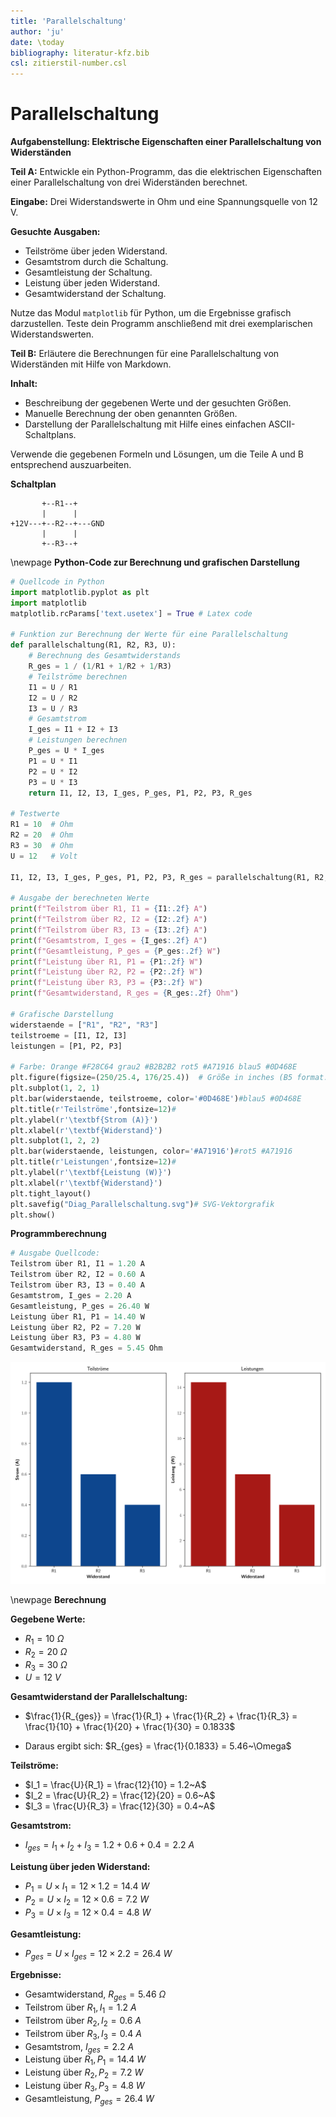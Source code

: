 ```yaml
---
title: 'Parallelschaltung'
author: 'ju'
date: \today
bibliography: literatur-kfz.bib 
csl: zitierstil-number.csl
---
```

<!--update 30-7-23 Parallelschaltung in Python-->
# Parallelschaltung

**Aufgabenstellung: Elektrische Eigenschaften einer Parallelschaltung von Widerständen**

**Teil A:** 
Entwickle ein Python-Programm, das die elektrischen Eigenschaften einer Parallelschaltung von drei Widerständen berechnet.

**Eingabe:** 
Drei Widerstandswerte in Ohm und eine Spannungsquelle von 12 V.

**Gesuchte Ausgaben:**

- Teilströme über jeden Widerstand.
- Gesamtstrom durch die Schaltung.
- Gesamtleistung der Schaltung.
- Leistung über jeden Widerstand.
- Gesamtwiderstand der Schaltung.

Nutze das Modul `matplotlib` für Python, um die Ergebnisse grafisch darzustellen. Teste dein Programm anschließend mit drei exemplarischen Widerstandswerten.

**Teil B:** 
Erläutere die Berechnungen für eine Parallelschaltung von Widerständen mit Hilfe von Markdown.

**Inhalt:**

- Beschreibung der gegebenen Werte und der gesuchten Größen.
- Manuelle Berechnung der oben genannten Größen.
- Darstellung der Parallelschaltung mit Hilfe eines einfachen ASCII-Schaltplans.

Verwende die gegebenen Formeln und Lösungen, um die Teile A und B entsprechend auszuarbeiten.

**Schaltplan**

```
       +--R1--+
       |      |
+12V---+--R2--+---GND
       |      |
       +--R3--+
```

\newpage
**Python-Code zur Berechnung und grafischen Darstellung**


```python
# Quellcode in Python
import matplotlib.pyplot as plt
import matplotlib 
matplotlib.rcParams['text.usetex'] = True # Latex code

# Funktion zur Berechnung der Werte für eine Parallelschaltung
def parallelschaltung(R1, R2, R3, U):
    # Berechnung des Gesamtwiderstands
    R_ges = 1 / (1/R1 + 1/R2 + 1/R3)
    # Teilströme berechnen
    I1 = U / R1
    I2 = U / R2
    I3 = U / R3
    # Gesamtstrom
    I_ges = I1 + I2 + I3
    # Leistungen berechnen
    P_ges = U * I_ges
    P1 = U * I1
    P2 = U * I2
    P3 = U * I3
    return I1, I2, I3, I_ges, P_ges, P1, P2, P3, R_ges

# Testwerte
R1 = 10  # Ohm
R2 = 20  # Ohm
R3 = 30  # Ohm
U = 12   # Volt

I1, I2, I3, I_ges, P_ges, P1, P2, P3, R_ges = parallelschaltung(R1, R2, R3, U)

# Ausgabe der berechneten Werte
print(f"Teilstrom über R1, I1 = {I1:.2f} A")
print(f"Teilstrom über R2, I2 = {I2:.2f} A")
print(f"Teilstrom über R3, I3 = {I3:.2f} A")
print(f"Gesamtstrom, I_ges = {I_ges:.2f} A")
print(f"Gesamtleistung, P_ges = {P_ges:.2f} W")
print(f"Leistung über R1, P1 = {P1:.2f} W")
print(f"Leistung über R2, P2 = {P2:.2f} W")
print(f"Leistung über R3, P3 = {P3:.2f} W")
print(f"Gesamtwiderstand, R_ges = {R_ges:.2f} Ohm")

# Grafische Darstellung
widerstaende = ["R1", "R2", "R3"]
teilstroeme = [I1, I2, I3]
leistungen = [P1, P2, P3]

# Farbe: Orange #F28C64 grau2 #B2B2B2 rot5 #A71916 blau5 #0D468E
plt.figure(figsize=(250/25.4, 176/25.4))  # Größe in inches (B5 format: 250mm x 176mm)plt.figure(figsize=(12, 5))
plt.subplot(1, 2, 1)
plt.bar(widerstaende, teilstroeme, color='#0D468E')#blau5 #0D468E
plt.title(r'Teilströme',fontsize=12)#
plt.ylabel(r'\textbf{Strom (A)}')
plt.xlabel(r'\textbf{Widerstand}')
plt.subplot(1, 2, 2)
plt.bar(widerstaende, leistungen, color='#A71916')#rot5 #A71916
plt.title(r'Leistungen',fontsize=12)#
plt.ylabel(r'\textbf{Leistung (W)}')
plt.xlabel(r'\textbf{Widerstand}')
plt.tight_layout()
plt.savefig("Diag_Parallelschaltung.svg")# SVG-Vektorgrafik
plt.show()
```

**Programmberechnung**

```python
# Ausgabe Quellcode:
Teilstrom über R1, I1 = 1.20 A
Teilstrom über R2, I2 = 0.60 A
Teilstrom über R3, I3 = 0.40 A
Gesamtstrom, I_ges = 2.20 A
Gesamtleistung, P_ges = 26.40 W
Leistung über R1, P1 = 14.40 W
Leistung über R2, P2 = 7.20 W
Leistung über R3, P3 = 4.80 W
Gesamtwiderstand, R_ges = 5.45 Ohm
```

![Parallelschaltung](../images/Diag_Parallelschaltung-min.svg) 
<!--![Parallelschaltung](images\Diag_Parallelschaltung.eps){width=70%}-->    
    

\newpage
**Berechnung**

**Gegebene Werte:**

- $R_1 = 10~\Omega$
- $R_2 = 20~\Omega$
- $R_3 = 30~\Omega$
- $U = 12~V$

**Gesamtwiderstand der Parallelschaltung:**

- $\frac{1}{R_{ges}} = \frac{1}{R_1} + \frac{1}{R_2} + \frac{1}{R_3} = \frac{1}{10} + \frac{1}{20} + \frac{1}{30} = 0.1833$

- Daraus ergibt sich: $R_{ges} = \frac{1}{0.1833} = 5.46~\Omega$

**Teilströme:**

- $I_1 = \frac{U}{R_1} = \frac{12}{10} = 1.2~A$
- $I_2 = \frac{U}{R_2} = \frac{12}{20} = 0.6~A$
- $I_3 = \frac{U}{R_3} = \frac{12}{30} = 0.4~A$

**Gesamtstrom:**

- $I_{ges} = I_1 + I_2 + I_3 = 1.2 + 0.6 + 0.4 = 2.2~A$

**Leistung über jeden Widerstand:**

- $P_1 = U \times I_1 = 12 \times 1.2 = 14.4~W$
- $P_2 = U \times I_2 = 12 \times 0.6 = 7.2~W$
- $P_3 = U \times I_3 = 12 \times 0.4 = 4.8~W$

**Gesamtleistung:**

- $P_{ges} = U \times I_{ges} = 12 \times 2.2 = 26.4~W$

**Ergebnisse:**

- Gesamtwiderstand, $R_{ges} = 5.46~\Omega$
- Teilstrom über $R_1, I_1 = 1.2~A$
- Teilstrom über $R_2, I_2 = 0.6~A$
- Teilstrom über $R_3, I_3 = 0.4~A$
- Gesamtstrom, $I_{ges} = 2.2~A$
- Leistung über $R_1, P_1 = 14.4~W$
- Leistung über $R_2, P_2 = 7.2~W$
- Leistung über $R_3, P_3 = 4.8~W$
- Gesamtleistung, $P_{ges} = 26.4~W$

